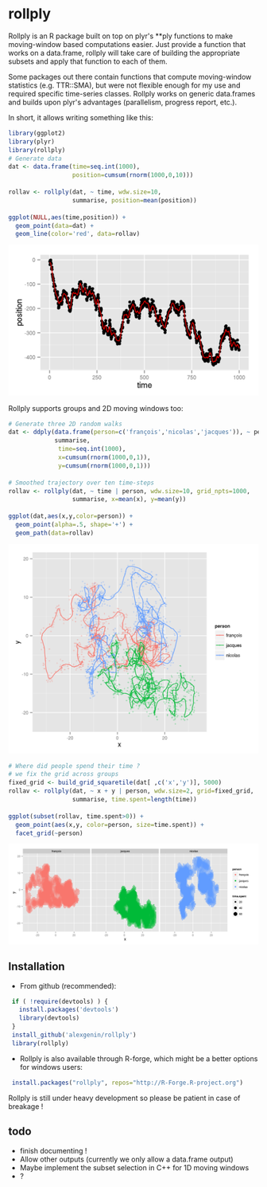 rollply
=======

Rollply is an R package built on top on plyr's **ply functions to make 
moving-window based computations easier. Just provide a function that works on
a data.frame, rollply will take care of building the appropriate subsets and 
apply that function to each of them. 

Some packages out there contain functions that compute moving-window statistics 
(e.g. TTR::SMA), but were not flexible enough for my use and required specific 
time-series classes. Rollply works on generic data.frames and builds upon plyr's
advantages (parallelism, progress report, etc.).

In short, it allows writing something like this:

```r
library(ggplot2)
library(plyr)
library(rollply)
# Generate data
dat <- data.frame(time=seq.int(1000),
                  position=cumsum(rnorm(1000,0,10)))

rollav <- rollply(dat, ~ time, wdw.size=10, 
                  summarise, position=mean(position))

ggplot(NULL,aes(time,position)) + 
  geom_point(data=dat) +
  geom_line(color='red', data=rollav)
```

![rollply_example: random walk](/misc/random_walk.png?raw=true "Average of a 1D random walk")

Rollply supports groups and 2D moving windows too: 

```r
# Generate three 2D random walks
dat <- ddply(data.frame(person=c('françois','nicolas','jacques')), ~ person, 
             summarise, 
              time=seq.int(1000),
              x=cumsum(rnorm(1000,0,1)),
              y=cumsum(rnorm(1000,0,1)))

# Smoothed trajectory over ten time-steps
rollav <- rollply(dat, ~ time | person, wdw.size=10, grid_npts=1000,
                  summarise, x=mean(x), y=mean(y))

ggplot(dat,aes(x,y,color=person)) + 
  geom_point(alpha=.5, shape='+') + 
  geom_path(data=rollav) 
```

![rollply_example: random walk with groups](/misc/random_walk_groups.png?raw=true "Average of 2D random walks")

```r
# Where did people spend their time ?
# we fix the grid across groups
fixed_grid <- build_grid_squaretile(dat[ ,c('x','y')], 5000) 
rollav <- rollply(dat, ~ x + y | person, wdw.size=2, grid=fixed_grid,
                  summarise, time.spent=length(time))

ggplot(subset(rollav, time.spent>0)) + 
  geom_point(aes(x,y, color=person, size=time.spent)) + 
  facet_grid(~person)
```

![rollply_example: random walk with 2D window](/misc/random_walk_time_spent.png?raw=true "Time spent in each window")


Installation 
----

 - From github (recommended): 
 
 ```r
  if ( !require(devtools) ) {
    install.packages('devtools')
    library(devtools)
  }
  install_github('alexgenin/rollply')
  library(rollply)
 ```

 - Rollply is also available through R-forge, which might be a better options for
windows users: 

 ```r
  install.packages("rollply", repos="http://R-Forge.R-project.org")
 ```

Rollply is still under heavy development so please be patient in case of 
breakage !

todo
----
 - finish documenting !
 - Allow other outputs (currently we only allow a data.frame output)
 - Maybe implement the subset selection in C++ for 1D moving windows
 - ?
